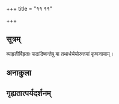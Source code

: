 +++
title = "११ ११"

+++
## सूत्रम्
व्याहृतीर्विहृताः पादादिष्वन्तेषु वा तथार्धर्चयोरुत्तमां कृष्स्नायाम्।
## अनाकुला

## गृह्यतात्पर्यदर्शनम्

